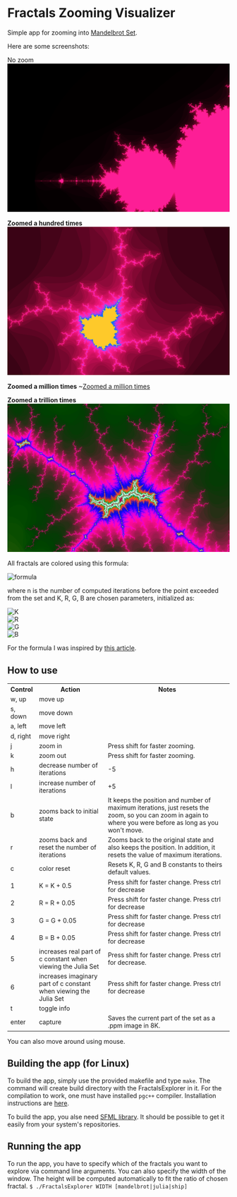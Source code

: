 # Fractals Zooming Visualizer


Simple app for zooming into [Mandelbrot Set](https://en.wikipedia.org/wiki/Mandelbrot_set).

Here are some screenshots:

No zoom
![No zoom](example_images_low_res/twice.png)

**Zoomed a hundred times**
![Zoomed a hundred times](example_images_low_res/hundred.png)


**Zoomed a million times**
~[Zoomed a million times](example_images_low_res/million.png)


**Zoomed a trillion times**
![Zoomed a trillion times](example_images_low_res/trillion.png)



All fractals are colored using this formula:


<img alt="formula" src="https://render.githubusercontent.com/render/math?math=\color{(r, g, b) = \frac{255}{2K} \cdot (1 - \cos(R \cdot n), 1 - \cos(G \cdot n), 1 - \cos(B \cdot n))}">

where n is the number of computed iterations before the point exceeded from the set and K, R, G, B are chosen parameters,
initialized as:


<img alt="K" src="https://render.githubusercontent.com/render/math?math=K = 10"><br>
<img alt="R" src="https://render.githubusercontent.com/render/math?math=R = 1"><br>
<img alt="G" src="https://render.githubusercontent.com/render/math?math=G = \frac{1}{3\sqrt{2}}"><br>
<img alt="B" src="https://render.githubusercontent.com/render/math?math=B = \frac{1}{7 \cdot 3^{1 / 8}}"><br>

For the formula I was inspired
by [this article](https://www.math.univ-toulouse.fr/~cheritat/wiki-draw/index.php/Mandelbrot_set).

## How to use

<table>
  <tr>
    <th>Control</th>
    <th>Action</th>
    <th>Notes</th>
  </tr>
  <tr>
    <td>w, up</td>
    <td>move up</td>
    <td></td>
  </tr>
  <tr>
    <td>s, down</td>
    <td>move down</td>
    <td></td>
  </tr>
  <tr>
    <td>a, left</td>
    <td>move left</td>
    <td></td>
  </tr>
  <tr>
    <td>d, right</td>
    <td>move right</td>
    <td></td>
  </tr>
  <tr>
    <td>j</td>
    <td>zoom in</td>
    <td>Press shift for faster zooming.</td>
  </tr>
  <tr>
    <td>k</td>
    <td>zoom out</td>
    <td>Press shift for faster zooming.</td>
  </tr>
  <tr>
    <td>h</td>
    <td>decrease number of iterations</td>
    <td>-5</td>
  </tr>
  <tr>
    <td>l</td>
    <td>increase number of iterations</td>
    <td>+5</td>
  </tr>
  <tr>
    <td>b</td>
    <td>zooms back to initial state</td>
    <td>It keeps the position and number of maximum iterations, just resets the zoom,
        so you can zoom in again to where you were before as long as you won't move.</td>
  </tr>
  <tr>
    <td>r</td>
    <td>zooms back and reset the number of iterations</td>
    <td>
        Zooms back to the original state
        and also keeps the position. In addition,
        it resets the value of maximum iterations.
    </td>
  </tr>
  <tr>
    <td>c</td>
    <td>color reset</td>
    <td>Resets K, R, G and B constants to theirs default values.</td>
  </tr>
  <tr>
    <td>1</td>
    <td>K = K + 0.5</td>
    <td>Press shift for faster change.
        Press ctrl for decrease</td>
  </tr>
  <tr>
    <td>2</td>
    <td>R = R + 0.05</td>
    <td>Press shift for faster change.
        Press ctrl for decrease</td>
  </tr>
  <tr>
    <td>3</td>
    <td>G = G + 0.05</td>
    <td>Press shift for faster change.
        Press ctrl for decrease</td>
  </tr>
  <tr>
    <td>4</td>
    <td>B = B + 0.05</td>
    <td>Press shift for faster change.
        Press ctrl for decrease</td>
  </tr>
  <tr>
    <td>5</td>
    <td>increases real part of c constant when viewing the Julia Set</td>
    <td>Press shift for faster change.
        Press ctrl for decrease.</td>
  </tr>
  <tr>
    <td>6</td>
    <td>increases imaginary part of c constant when viewing the Julia Set</td>
    <td>Press shift for faster change.
        Press ctrl for decrease</td>
  </tr>
  <tr>
    <td>t</td>
    <td>toggle info</td>
    <td></td>
  </tr>
  <tr>
    <td>enter</td>
    <td>capture</td>
    <td>Saves the current part of the set as a .ppm image in 8K.
    </td>
  </tr>
</table>

You can also move around using mouse.


## Building the app (for Linux)
To build the app, simply use the provided makefile and type `make`.
The command will create build directory with the FractalsExplorer in it.
For the compilation to work, one must have installed ``pgc++`` compiler.
Installation instructions are [here](https://developer.nvidia.com/nvidia-hpc-sdk-downloads).


To build the app, you alse need [SFML library](https://www.sfml-dev.org/).
It should be possible to get it easily from your system's repositories.

## Running the app
To run the app, you have to specify which of the fractals you want to explore via command line arguments.
You can also specify the width of the window. The height will be computed automatically to fit the
ratio of chosen fractal.
``
$ ./FractalsExplorer WIDTH [mandelbrot|julia|ship]
``
